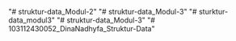 "# struktur-data_Modul-2" 
"# struktur-data_Modul-3" 
"# sturktur-data_modul3" 
"# struktur-data_Modul-3" 
"# 103112430052_DinaNadhyfa_Struktur-Data" 

